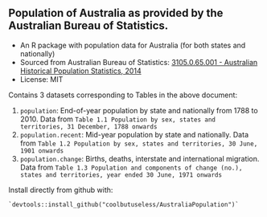 

Population of Australia as provided by the Australian Bureau of Statistics.
---------------------------------------------------------------------------

* An R package with population data for Australia (for both states and nationally)
* Sourced from Australian Bureau of Statistics: [3105.0.65.001 - Australian Historical Population Statistics, 2014](http://www.abs.gov.au/AUSSTATS/abs@.nsf/DetailsPage/3105.0.65.0012014?OpenDocument)
* License: MIT

Contains 3 datasets corresponding to Tables in the above document:

1. `population`: End-of-year population by state and nationally from 1788 to 2010. Data from `Table 1.1 Population by sex, states and territories, 31 December, 1788 onwards`
2. `population.recent`: Mid-year population by state and nationally. Data from `Table 1.2 Population by sex, states and territories, 30 June, 1901 onwards`
3. `population.change`: Births, deaths, interstate and international migration. Data from `Table 1.3 Population and components of change (no.), states and territories, year ended 30 June, 1971 onwards`

Install directly from github with:
```{r}
`devtools::install_github("coolbutuseless/AustraliaPopulation")`
```
